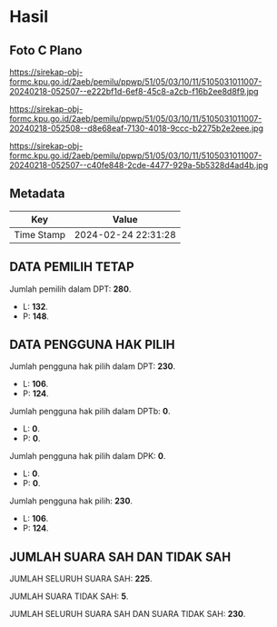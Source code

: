 # Hasil

## Foto C Plano

https://sirekap-obj-formc.kpu.go.id/2aeb/pemilu/ppwp/51/05/03/10/11/5105031011007-20240218-052507--e222bf1d-6ef8-45c8-a2cb-f16b2ee8d8f9.jpg

https://sirekap-obj-formc.kpu.go.id/2aeb/pemilu/ppwp/51/05/03/10/11/5105031011007-20240218-052508--d8e68eaf-7130-4018-9ccc-b2275b2e2eee.jpg

https://sirekap-obj-formc.kpu.go.id/2aeb/pemilu/ppwp/51/05/03/10/11/5105031011007-20240218-052507--c40fe848-2cde-4477-929a-5b5328d4ad4b.jpg


## Metadata

| Key        | Value               |
| ---------- | ------------------- |
| Time Stamp | 2024-02-24 22:31:28 |


## DATA PEMILIH TETAP

Jumlah pemilih dalam DPT: **280**.
 * L: **132**.
 * P: **148**.

## DATA PENGGUNA HAK PILIH

Jumlah pengguna hak pilih dalam DPT: **230**.
 * L: **106**.
 * P: **124**.

Jumlah pengguna hak pilih dalam DPTb: **0**.
 * L: **0**.
 * P: **0**.

Jumlah pengguna hak pilih dalam DPK: **0**.
 * L: **0**.
 * P: **0**.

Jumlah pengguna hak pilih: **230**.
 * L: **106**.
 * P: **124**.

## JUMLAH SUARA SAH DAN TIDAK SAH

JUMLAH SELURUH SUARA SAH: **225**.

JUMLAH SUARA TIDAK SAH: **5**.

JUMLAH SELURUH SUARA SAH DAN SUARA TIDAK SAH: **230**.


